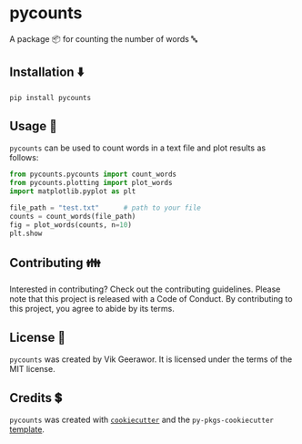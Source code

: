# pycounts

A package 📦 for counting the number of words :abc:

## Installation ⬇️

```bash
pip install pycounts
```

## Usage 📖

`pycounts` can be used to count words in a text file and plot results as follows:

```python
from pycounts.pycounts import count_words
from pycounts.plotting import plot_words
import matplotlib.pyplot as plt

file_path = "test.txt"      # path to your file
counts = count_words(file_path)
fig = plot_words(counts, n=10)
plt.show
```

## Contributing 👪

Interested in contributing? Check out the contributing guidelines. Please note that this project is released with a Code of Conduct. By contributing to this project, you agree to abide by its terms.

## License 🔑

`pycounts` was created by Vik Geerawor. It is licensed under the terms of the MIT license.

## Credits 💲

`pycounts` was created with [`cookiecutter`](https://cookiecutter.readthedocs.io/en/latest/) and the `py-pkgs-cookiecutter` [template](https://github.com/py-pkgs/py-pkgs-cookiecutter).
